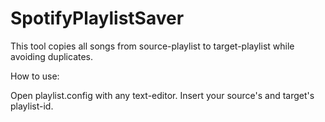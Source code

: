 # SpotifyPlaylistSaver
This tool copies all songs from source-playlist to target-playlist while avoiding duplicates.

How to use:

Open playlist.config with any text-editor.
Insert your source's and target's playlist-id.
